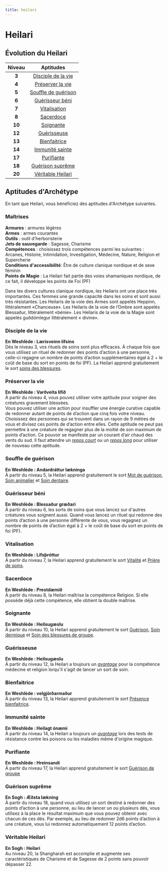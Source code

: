 ```yaml
---
title: heilari
---
```

# Heilari

## Évolution du Heilari

|Niveau|Aptitudes|
|:-:|:-:|
|**3**|[Disciple de la vie](#disciple-de-la-vie)|
|**4**|[Préserver la vie](#preserver-la-vie)|
|**5**|[Souffle de guérison](#souffle-de-guerison)|
|**6**|[Guérisseur béni](#guerisseur-beni)|
|**7**|[Vitalisation](#vitalisation)|
|**8**|[Sacerdoce](#sacerdoce)|
|**10**|[Soignante](#soignante)|
|**12**|[Guérisseuse](#guerisseuse)|
|**13**|[Bienfaitrice](#bienfaitrice)|
|**14**|[Immunité sainte](#immunite-sainte)|
|**17**|[Purifiante](#purifiante)|
|**18**|[Guérison suprême](#guerison-supreme)|
|**20**|[Véritable Heilari](#veritable-heilari)|

## Aptitudes d'Archétype
En tant que Heilari, vous bénéficiez des aptitudes d'Archétype suivantes.

### Maîtrises
**Armures** : armures légères  
**Armes** : armes courantes  
**Outils** : outil d'herboristerie    
**Jets de sauvegarde** : Sagesse, Charisme  
**Compétences** : choisissez trois compétences parmi les suivantes : Arcanes, Histoire, Intimidation, Investigation, Médecine, Nature, Religion et Supercherie  
**Conditions d'accessibilité**: Être de culture clanique nordique et de sexe féminin  
**Points de Magie** : La Heilari fait partie des voies shamaniques nordique, de ce fait, il développe les points de Foi (PF)  

Dans les divers cultures clanique nordique, les Heilaris ont une place très importantes. Ces femmes une grande capacité dans les soins et sont aussi très résistantes. Les Heilaris de la voie des Armes sont appelés Heppinn, littéralement «Chanceuse». Les Heilaris de la voie de l’Ombre sont appelés Blessaður, littéralement «bénie». Les Heilaris de la voie de la Magie sont appelés guðdómlegur littéralement « divine».  

### Disciple de la vie
**En Weshlède : Lærisveinn lífsins**  
Dès le niveau 3, vos rituels de soins sont plus efficaces. À chaque fois que vous utilisez un rituel de redonner des points d’action à une personne, celle-ci regagne un nombre de points d’action supplémentaires égal à 2 + le coût de base du sort en points de foi (PF). La Heilari apprend gratuitement le sort [soins des blessures](/grimoire/soin-des-blessures).

### Préserver la vie
**En Weshlède : Varðveita lífið**  
À partir du niveau 4, vous pouvez utiliser votre aptitude pour soigner des créatures gravement blessées.  
Vous pouvez utiliser une action pour insuffler une énergie curative capable de redonner autant de points de d’action que cinq fois votre niveau. Choisissez des personnes qui se trouvent dans un rayon de 9 mètres de vous et divisez ces points de d’action entre elles. Cette aptitude ne peut pas permettre à une créature de regagner plus de la moitié de son maximum de points d’action. Ce pouvoir se manifeste par un courant d’air chaud des vents du sud. Il faut attendre un [_repos court_](/gerer-la-sante-du-personnage/#repos-court) ou un [_repos long_](/gerer-la-sante-du-personnage/#repos-long) pour utiliser de nouveau cette aptitude.  

### Souffle de guérison
**En Weshlède : Andardráttur lækninga**  
À partir du niveau 5, la Heilari apprend gratuitement le sort [Mot de guérison](/grimoire/mot-de-guerison), [Soin animalier](/grimoire/soin-animalier) et [Soin dentaire](/grimoire/soin-dentaire).   

### Guérisseur béni
**En Weshlède : Blessaður græðari**  
À partir du niveau 6, les sorts de soins que vous lancez sur d'autres créatures vous soignent aussi. Quand vous lancez un rituel qui redonne des points d’action à une personne différente de vous, vous regagnez un nombre de points de d’action égal à 2 + le coût de base du sort en points de foi (PF).

### Vitalisation  
**En Weshlède : Lífsþróttur**  
À partir du niveau 7, la Heilari apprend gratuitement le sort [Vitalité](/grimoire/vitalite) et [Prière de soins](/grimoire/priere-de-soin).

### Sacerdoce  
**En Weshlède : Prestdæmið**  
À partir du niveau 8, la Heilari maîtrise la compétence Religion. Si elle possède déjà cette compétence, elle obtient la double maîtrise.  

### Soignante  
**En Weshlède : Heilsugæslu**  
À partir du niveau 10, la Heilari apprend gratuitement le sort [Guérison](/grimoire/guerison), [Soin dermique](/grimoire/soin-dermique) et [Soin des blessures de groupe](/grimoire/soins-des-blessures-de-groupe).  

### Guérisseuse  
**En Weshlède : Heilsugæslu**  
À partir du niveau 12, la Heilari a toujours un [_avantage_](/utiliser-les-caracteristiques/#avantage-et-desavantage) pour la compétence médecine et religion lorqu'il s'agit de lancer un sort de soin.  

### Bienfaitrice  
**En Weshlède : velgjörðarmaður**  
À partir du niveau 13, la Heilari apprend gratuitement le sort [Présence bienfaitrice](/grimoire/presence-bienfaitrice).  

### Immunité sainte  
**En Weshlède : Heilagt ónæmi**  
À partir du niveau 14, la Heilari a toujours un [_avantage_](/utiliser-les-caracteristiques/#avantage-et-desavantage) lors des tests de résistance contre les poisons ou les maladies même d'origine magique.  

### Purifiante  
**En Weshlède : Hreinsandi**  
À partir du niveau 17, la Heilari apprend gratuitement le sort [Guérison de groupe](/grimoire/guerison-de-groupe)

### Guérison suprême  
**En Sogh : Æðsta lækning**  
À partir du niveau 18, quand vous utilisez un sort destiné à redonner des points d’action à une personne, au lieu de lancer un ou plusieurs dés, vous utilisez à la place le résultat maximum que vous pouvez obtenir avec chacun de ces dés. Par exemple, au lieu de redonner 2d6 points d’action à une créature, vous lui redonnez automatiquement 12 points d’action.  

### Véritable Heilari
**En Sogh : Heilari**  
Au niveau 20, la Shangharah est accomplie et augmente ses caractéristiques de Charisme et de Sagesse de 2 points sans pouvoir dépasser 22.
